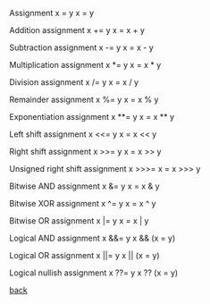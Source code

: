 Assignment	x = y	x = y


Addition assignment	x += y	x = x + y


Subtraction assignment	x -= y	x = x - y


Multiplication assignment	x *= y	x = x * y


Division assignment	x /= y	x = x / y


Remainder assignment	x %= y	x = x % y


Exponentiation assignment	x **= y	x = x ** y


Left shift assignment	x <<= y	x = x << y


Right shift assignment	x >>= y	x = x >> y


Unsigned right shift assignment	x >>>= 	x = x >>> y


Bitwise AND assignment	x &= y	x = x & y


Bitwise XOR assignment	x ^= y	x = x ^ y


Bitwise OR assignment	x |= y	x = x | y


Logical AND assignment	x &&= y	x && (x = y)


Logical OR assignment	x ||= y	x || (x = y)


Logical nullish assignment	x ??= y	x ?? (x = y)


[back](../functions.md)